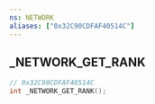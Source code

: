 ```yaml
---
ns: NETWORK
aliases: ["0x32C90CDFAF40514C"]
---
```

## _NETWORK_GET_RANK

```c
// 0x32C90CDFAF40514C
int _NETWORK_GET_RANK();
```

